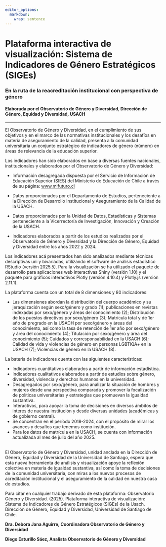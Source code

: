 ```yaml
---
editor_options: 
  markdown: 
    wrap: sentence
---
```


# **Plataforma interactiva de visualización: Sistema de Indicadores de Género Estratégicos (SIGEs)**

### **En la ruta de la reacreditación institucional con perspectiva de género**

#### **Elaborada por el Observatorio de Género y Diversidad, Dirección de Género, Equidad y Diversidad, USACH**
___

El Observatorio de Género y Diversidad, en el cumplimiento de sus objetivos y en el marco de las normativas institucionales y los desafíos en materia de aseguramiento de la calidad, presenta a la comunidad universitaria un conjunto estratégico de indicadores de género (número) en áreas de relevancia de la educación superior.

Los indicadores han sido elaborados en base a diversas fuentes nacionales, institucionales y elaborados por el Observatorio de Género y Diversidad:

-   Información desagregada dispuesta por el Servicio de Información de Educación Superior (SIES) del Ministerio de Educación de Chile a través de su página: www.mifuturo.cl

-   Datos proporcionados por el Departamento de Estudios, perteneciente a la Dirección de Desarrollo Institucional y Aseguramiento de la Calidad de la USACH.

-   Datos proporcionados por la Unidad de Datos, Estadísticas y Sistemas perteneciente a la Vicerrectoría de Investigación, Innovación y Creación de la USACH.

-   Indicadores elaborados a partir de los estudios realizados por el Observatorio de Género y Diversidad y la Dirección de Género, Equidad y Diversidad entre los años 2022 y 2024.

Los indicadores acá presentados han sido analizados mediante técnicas descriptivas uni y bivariadas, utilizando el software de análisis estadístico RStudio (versión 2025.5).
Para la visualización se ha utilizado el paquete de desarrollo para aplicaciones web interactivas Shiny (versión 1.10) y el paquete para gráficos interactivos Plotly (versión 4.10.4) y Plotly.js (versión 2.11.1).

La plataforma cuenta con un total de 8 dimensiones y 80 indicadores:

-   Las dimensiones abordan la distribución del cuerpo académico y su jeraquización según sexo/género y grado (1); publicaciones en revistas indexadas por sexo/género y áreas del conocimiento (2); Distribución de los puestos directivos por sexo/género (3);
    Matrícula total y de 1er año de pregrado en la USACH por sexo/género y áreas del conocimiento, así como la tasa de retención de 1er año por sexo/género y área del conocimiento (4); Titulación por sexo/género y área del conocimiento (5); Cuidados y corresponsabilidad en la USACH (6);
    Calidad de vida y violencias de género en personas LGBTIQA+ en la USACH (7); Violencias de género en la USACH (8).
    
La batería de indicadores cuenta con las siguientes características:

-   Indicadores cuantitativos elaborados a partir de información estadística.
-   Indicadores cualitativos elaborados a partir de estudios sobre género, diversidad, violencia y derechos humanos en la universidad.
-   Desagregados por sexo/género, para analizar la situación de hombres y mujeres desde una perspectiva comparada y promover la focalización de políticas universitarias y estrategias que promuevan la igualdad sustantiva.
-   Interactivos, para apoyar la toma de decisiones en diversos ámbitos de interés de nuestra institución y desde diversas unidades (académicas y de gobierno central).
-   Se concentran en el período 2018-2024, con el propósito de mirar los avances y desafíos que tenemos como institución.
-   Para los datos de matrícula en la USACH, se cuenta con información actualizada al mes de julio del año 2025. 

\
El Observatorio de Género y Diversidad, unidad anclada en la Dirección de Género, Equidad y Diversidad de la Universidad de Santiago, espera que esta nueva herramienta de análisis y visualización apoye la reflexión colectiva en materia de igualdad sustantiva, así como la toma de decisiones de la comunidad universitaria, con miras a los nuevos procesos de acreditación institucional y el aseguramiento de la calidad en nuestra casa de estudios.

Para citar en cualquier trabajo derivado de esta plataforma: Observatorio Género y Diversidad. (2025). Plataforma interactiva de visualización: Sistema de Indicadores de Género Estratégicos (SIGEs) de la Usach. Dirección de Género, Equidad y Diversidad, Universidad de Santiago de Chile. 

**Dra. Debora Jana Aguirre, Coordinadora Observatorio de Género y Diversidad**

**Diego Esturillo Sáez, Analista Observatorio de Género y Diversidad**
